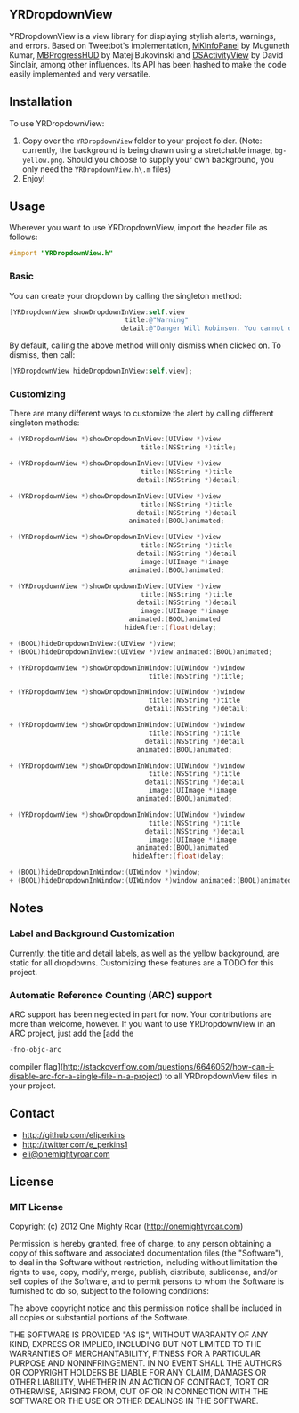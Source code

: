## YRDropdownView

YRDropdownView is a view library for displaying stylish alerts, warnings, and errors. Based on Tweetbot's implementation, [MKInfoPanel](https://github.com/MugunthKumar/MKInfoPanelDemo) by Muguneth Kumar, [MBProgressHUD](https://github.com/jdg/MBProgressHUD) by Matej Bukovinski and [DSActivityView](https://github.com/joycodes/DSActivityView) by David Sinclair, among other influences. Its API has been hashed to make the code easily implemented and very versatile.

## Installation

To use YRDropdownView:

1. Copy over the `YRDropdownView` folder to your project folder. (Note: currently, the background is being drawn using a stretchable image, `bg-yellow.png`. Should you choose to supply your own background, you only need the `YRDropdownView.h\.m` files)
2. Enjoy!

## Usage

Wherever you want to use YRDropdownView, import the header file as follows:

``` objective-c
#import "YRDropdownView.h"
```

### Basic
You can create your dropdown by calling the singleton method:

``` objective-c
[YRDropdownView showDropdownInView:self.view
                             title:@"Warning"
                            detail:@"Danger Will Robinson. You cannot do that."];
```

By default, calling the above method will only dismiss when clicked on. To dismiss, then call:

``` objective-c
[YRDropdownView hideDropdownInView:self.view];
```

### Customizing
There are many different ways to customize the alert by calling different singleton methods:

``` objective-c
+ (YRDropdownView *)showDropdownInView:(UIView *)view
                                 title:(NSString *)title;

+ (YRDropdownView *)showDropdownInView:(UIView *)view
                                 title:(NSString *)title
                                detail:(NSString *)detail;

+ (YRDropdownView *)showDropdownInView:(UIView *)view
                                 title:(NSString *)title
                                detail:(NSString *)detail
                              animated:(BOOL)animated;

+ (YRDropdownView *)showDropdownInView:(UIView *)view
                                 title:(NSString *)title
                                detail:(NSString *)detail
                                 image:(UIImage *)image
                              animated:(BOOL)animated;

+ (YRDropdownView *)showDropdownInView:(UIView *)view
                                 title:(NSString *)title
                                detail:(NSString *)detail
                                 image:(UIImage *)image
                              animated:(BOOL)animated
                             hideAfter:(float)delay;

+ (BOOL)hideDropdownInView:(UIView *)view;
+ (BOOL)hideDropdownInView:(UIView *)view animated:(BOOL)animated;

+ (YRDropdownView *)showDropdownInWindow:(UIWindow *)window 
                                   title:(NSString *)title;

+ (YRDropdownView *)showDropdownInWindow:(UIWindow *)window 
                                   title:(NSString *)title
                                  detail:(NSString *)detail;

+ (YRDropdownView *)showDropdownInWindow:(UIWindow *)window 
                                   title:(NSString *)title
                                  detail:(NSString *)detail
                                animated:(BOOL)animated;

+ (YRDropdownView *)showDropdownInWindow:(UIWindow *)window 
                                   title:(NSString *)title
                                  detail:(NSString *)detail
                                   image:(UIImage *)image
                                animated:(BOOL)animated;

+ (YRDropdownView *)showDropdownInWindow:(UIWindow *)window 
                                   title:(NSString *)title
                                  detail:(NSString *)detail
                                   image:(UIImage *)image
                                animated:(BOOL)animated
                               hideAfter:(float)delay;

+ (BOOL)hideDropdownInWindow:(UIWindow *)window;
+ (BOOL)hideDropdownInWindow:(UIWindow *)window animated:(BOOL)animated;
```

## Notes

### Label and Background Customization
Currently, the title and detail labels, as well as the yellow background, are static for all dropdowns. Customizing these features are a TODO for this project.

### Automatic Reference Counting (ARC) support
ARC support has been neglected in part for now. Your contributions are more than welcome, however. If you want to use YRDropdownView in an ARC project, just add the [add the 
``` objective-c
-fno-objc-arc
```
compiler flag](http://stackoverflow.com/questions/6646052/how-can-i-disable-arc-for-a-single-file-in-a-project) to all YRDropdownView files in your project.

## Contact

- http://github.com/eliperkins
- http://twitter.com/e_perkins1
- eli@onemightyroar.com


## License

### MIT License

Copyright (c) 2012 One Mighty Roar (http://onemightyroar.com)

Permission is hereby granted, free of charge, to any person obtaining a copy
of this software and associated documentation files (the "Software"), to deal
in the Software without restriction, including without limitation the rights
to use, copy, modify, merge, publish, distribute, sublicense, and/or sell
copies of the Software, and to permit persons to whom the Software is
furnished to do so, subject to the following conditions:

The above copyright notice and this permission notice shall be included in
all copies or substantial portions of the Software.

THE SOFTWARE IS PROVIDED "AS IS", WITHOUT WARRANTY OF ANY KIND, EXPRESS OR
IMPLIED, INCLUDING BUT NOT LIMITED TO THE WARRANTIES OF MERCHANTABILITY,
FITNESS FOR A PARTICULAR PURPOSE AND NONINFRINGEMENT. IN NO EVENT SHALL THE
AUTHORS OR COPYRIGHT HOLDERS BE LIABLE FOR ANY CLAIM, DAMAGES OR OTHER
LIABILITY, WHETHER IN AN ACTION OF CONTRACT, TORT OR OTHERWISE, ARISING FROM,
OUT OF OR IN CONNECTION WITH THE SOFTWARE OR THE USE OR OTHER DEALINGS IN
THE SOFTWARE.
